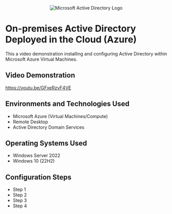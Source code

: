 <p align="center">
<img src="https://i.imgur.com/pU5A58S.png" alt="Microsoft Active Directory Logo"/>
</p>

<h1>On-premises Active Directory Deployed in the Cloud (Azure)</h1>
This a video demonstration installing and configuring Active Directory within Microsoft Azure Virtual Machines.<br />


<h2>Video Demonstration</h2>

https://youtu.be/GFxeRzyF4VE



<h2>Environments and Technologies Used</h2>

- Microsoft Azure (Virtual Machines/Compute)
- Remote Desktop
- Active Directory Domain Services


<h2>Operating Systems Used </h2>

- Windows Server 2022
- Windows 10 (22H2)

<h2>Configuration Steps</h2>

- Step 1
- Step 2
- Step 3
- Step 4


<br />
